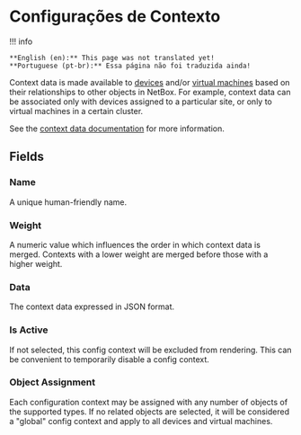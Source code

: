 # Configurações de Contexto

!!! info

    **English (en):** This page was not translated yet!
    **Portuguese (pt-br):** Essa página não foi traduzida ainda!

Context data is made available to [devices](../dcim/device.md) and/or [virtual machines](../virtualization/virtualmachine.md) based on their relationships to other objects in NetBox. For example, context data can be associated only with devices assigned to a particular site, or only to virtual machines in a certain cluster.

See the [context data documentation](../../features/context-data.md) for more information.

## Fields

### Name

A unique human-friendly name.

### Weight

A numeric value which influences the order in which context data is merged. Contexts with a lower weight are merged before those with a higher weight.

### Data

The context data expressed in JSON format.

### Is Active

If not selected, this config context will be excluded from rendering. This can be convenient to temporarily disable a config context.

### Object Assignment

Each configuration context may be assigned with any number of objects of the supported types. If no related objects are selected, it will be considered a "global" config context and apply to all devices and virtual machines.
